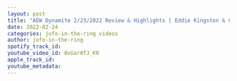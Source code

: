 ```yaml
---
layout: post
title: "AEW Dynamite 2/23/2022 Review & Highlights | Eddie Kingston & Chris Jericho Face To Face"
date: 2022-02-24
categories: jofo-in-the-ring videos
author: jofo-in-the-ring
spotify_track_id: 
youtube_video_id: 8vGar0fJ_K0
apple_track_id: 
youtube_metadata: 
---
```

